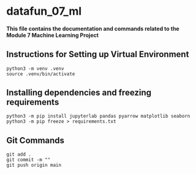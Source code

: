 # datafun_07_ml

#### This file contains the documentation and commands related to the Module 7 Machine Learning Project

## Instructions for Setting up Virtual Environment
``` shell
python3 -m venv .venv
source .venv/bin/activate
```

## Installing dependencies and freezing requirements
```shell
python3 -m pip install jupyterlab pandas pyarrow matplotlib seaborn
python3 -m pip freeze > requirements.txt
```


## Git Commands
``` shell
git add .
git commit -m ""
git push origin main
